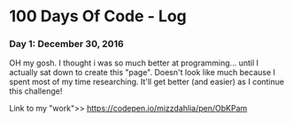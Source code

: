 # 100 Days Of Code - Log

### Day 1: December 30, 2016

OH my gosh. I thought i was so much better at programming... until I actually sat down to create this "page". Doesn't look like much because I spent most of my time researching.  It'll get better (and easier) as I continue this challenge!

Link to my "work">> https://codepen.io/mizzdahlia/pen/ObKPam
